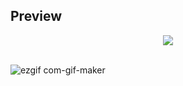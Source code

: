 ## Preview
<div align="middle">
    <img width="auto" src="https://user-images.githubusercontent.com/91661118/154784761-d9e1a3de-3f34-47dc-afc2-0aecb6d17042.png"/>
</div>

<br>

![ezgif com-gif-maker]([https://user-images.githubusercontent.com/91661118/154891228-1fffbd8c-8b07-4175-bd25-fbfbd7e3ed38.gif](https://lh3.googleusercontent.com/fife/ALs6j_GvEpza3N_c4r0zHkWEsfFrenfrqZSTPfDY0Jx7p6BrqJFT37fucA-zvq2OmiPTrJLNuMueSdC7OvIApajplpwmmKbywYQNq0I-gY9fei1n4vcgImPwWVYG1mMFh9iTD7GbojlIGPneCrTE_zBOuL6kCOwi5CJBUDg4iuEuBzUFc7txWODvaB1zP7FOD3qgHi7cVPcHHKJ8x3zrX31nSgN4mjDKTuXPLsKohOpBU1rmUe13MlGPibBqdAQmLEsv9dD5oliCu4DVpOhnMWWqVKp9bQGltwYE5V8gFTifR5RZVS2ohmJ5anhYdi8UsVRprI7IcuzEBbCIrJliUAOFp5w68EfTeXKxjpMa8WQlou8ruo7om08Bef4Se8Kiul7qWaW4EPgkToo6hvxpozMU7BvDW2iJqSmZHPJzg-wYINB9tQDPtp8efXw35o-8jCegDMf-PbIbyGyqSjIFq9sPsS31IKI8o8hmFqO8EUAJvEdcWUXqReVrbIGIK3cOHgeIBkIU1xa49BxVLz98yrd5Qr2-Astt49q1tyft3-14ioR6HB2HMmgftc_yttRqmhymonFv5E913pg-QCE4WvAg9kQqjUIWAsdAuTPDbI6aZ-WBMhDv8vyV4WxgHIYT4W_Ddkv_Gqo1q_u9xEDIkbQXVsjixkC5cioGrB3cerCj4_0lJjMEsih4RP93YMUSajIKM7ejE0nFCKvCxphgM1VM7d0_5HAfcUQpFEy3K4AKdflrsdPDNDC7D_HL4Mh0fCs3JXBIQxWLEWW9vrF5fh1yff3KhNatML_D-kBg1B-6y_mWLm8zA6B4jzG9Y6Df4ydKyZJ6Iia-s2u4Oqhs59kXojEySxGN_R3HJqnvMJLfn6HqBrqHWjG5RNlGp9rc8_HmKd1WHTp2gwujGo8ViLhpuDZrETE_RkGsIuCPhMdFvFbSJnd1f-TnutkQA0Zqg9eOgfZKxYDl7j0GEtul6b208MrFZEWKmQ5yHGngAYkf8qy3R7-WTxR-AxNAr1_n7CRJtjzUg_9-NYcHQmFps53dKxpZFsLxrVNYlSvRRqm1hwA78if1kAXYCF2CK6dVFwgYJd38uTkOpPFFUKXdjt66ac2KB3LPjc2Evcm44GybpcVEKpCn5twmoOWpNOddtP8Rdf4ari4yRXYyu4TncQcmX4zA4xnIGwV8LRx4Sy_4jtmW8ZY_hp5f3oNxP7d53uMGJdIcA6H32FbRuFq3UaRQxw1zcyY6Hdu90EaW9QMaEYXj2yunYl6jx9aqdhgC_BmWCLfRK6Ic1bi1gwWL8cnQ3t67r-S7YP1v_8GbBTkqq0VfwR8gXsmqcKkrq7Hxz2wCAVt8T37eshj_bxvZIcnTptpKcsULAWZ5Qvg8y8HzF8G3gk6XqyzJ8H4bLFQxxxGkZvmXy7shgxYMOSC4vg2U___veb0p_bI47ZbQVbb5TTyB4krX72IiPGJJw8nQgeQaw-wAwL-uMbbV4VTc3Zzfo9KnPt0wETn04l2tiigwE7lsj5DjjFHUKIFUEcKDgsHJEr9eZc1O01QUdZWCCbeXMyez8D0O0yoOsuWNZcGX2sqdjWWau5iffLCpu9oLXba3iGzvLmITl9qGR4Lcq6ql1n8o-vIvR-GBuJ1gUHqjlylIVmQeRRe4y7TMOUC7bYHJBkQ8YYAxRTxDi7HiGWUOtvUOPFa_0SC2bRX3DDmGQpLb3XEl1n5C6NvdpE5EpjSm09OyfQNzz_yqhUwS6q2tyUGJa0oioBByCtvdusLgs9ABb6bf5Vk7kCgJ_B185m2FzF9Ed3Hmfw=w1920-h953))

<br>
